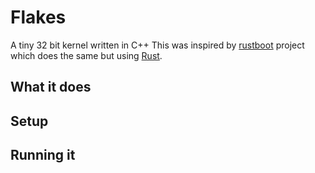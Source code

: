 # Flakes

A tiny 32 bit kernel written in C++ This was inspired by
[rustboot](https://github.com/charliesome/rustboot) project which does the same
but using [Rust](http://www.rust-lang.org/).

## What it does

## Setup

## Running it

